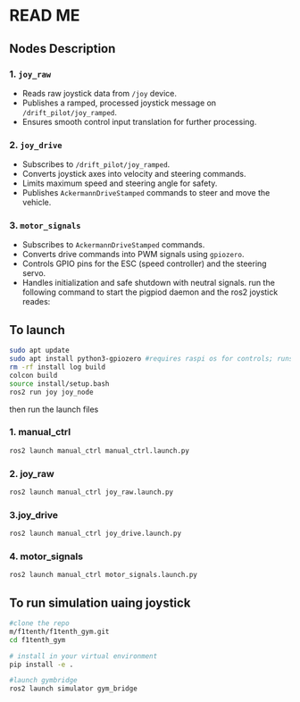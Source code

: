 # READ ME

## Nodes Description

### 1. `joy_raw`
- Reads raw joystick data from `/joy` device.
- Publishes a ramped, processed joystick message on `/drift_pilot/joy_ramped`.
- Ensures smooth control input translation for further processing.

### 2. `joy_drive`
- Subscribes to `/drift_pilot/joy_ramped`.
- Converts joystick axes into velocity and steering commands.
- Limits maximum speed and steering angle for safety.
- Publishes `AckermannDriveStamped` commands to steer and move the vehicle.

### 3. `motor_signals`
- Subscribes to `AckermannDriveStamped` commands.
- Converts drive commands into PWM signals using `gpiozero`.
- Controls GPIO pins for the ESC (speed controller) and the steering servo.
- Handles initialization and safe shutdown with neutral signals.
run the following command to start the pigpiod daemon and the ros2 joystick reades:

## To launch 
```bash
sudo apt update 
sudo apt install python3-gpiozero #requires raspi os for controls; runs on pc without control ability 
rm -rf install log build 
colcon build 
source install/setup.bash
ros2 run joy joy_node
```
then run the launch files

### 1. manual_ctrl
```bash
ros2 launch manual_ctrl manual_ctrl.launch.py
```
### 2. joy_raw
```bash
ros2 launch manual_ctrl joy_raw.launch.py
```
### 3.joy_drive
```bash
ros2 launch manual_ctrl joy_drive.launch.py
```
### 4. motor_signals
```bash
ros2 launch manual_ctrl motor_signals.launch.py
```


## To run simulation uaing joystick
```bash
#clone the repo
m/f1tenth/f1tenth_gym.git
cd f1tenth_gym

# install in your virtual environment
pip install -e .

#launch gymbridge 
ros2 launch simulator gym_bridge